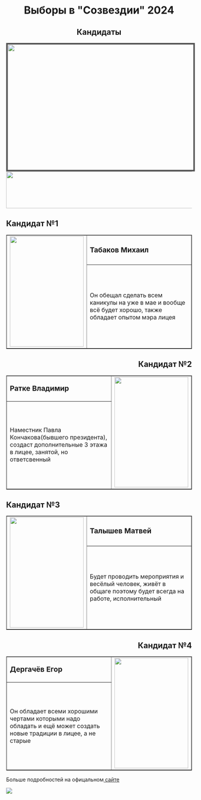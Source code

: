 <!DOCTYPE html>
<html lang="ru">
<head>
</head>
<body>
    <h1 align=center>Выборы в "Созвездии" 2024</h1>
    <h2 align=center>Кандидаты</h2>
    <img align=center src="https://sun9-43.userapi.com/impg/TdPrszESHfQMjeFnyl2VSOmrA4bzmZWIG45sjg/Hw2aIdPlM1A.jpg?size=1280x960&quality=95&sign=df4302ff2938fdcdaeef9e62e3855594&type=album" width="1200" height="341" style="border:4px #555  solid;">
    <img align=middle src="https://lh7-us.googleusercontent.com/FKAI-ckXpvKmOTIdTBc0TAWFxDvTE7pwXQzTZb6CClrGRrQKmekhzNQF_1zL-W1dg4bmjlU6M6bjKbSYojg3_1wz1T0LQpz_-uGTWsWHA-fGkKmDkvady-6QsKAs8wZoG0E9t1myz0UeYXUFKfnnLMc" width=1200 height=100>
    <h2>Кандидат №1</h2>
     <table border= "1">
	<tbody>
		<tr>
			<td rowspan="2"> <img  src="https://sun9-31.userapi.com/impg/XwOOSXOZsWldcITOQUOwl1DIPdn-he1mWD6j8w/puSHbAIeKYo.jpg?size=810x1080&quality=95&sign=7fd71c150a24912331fc03098ffa8737&type=album" width=200 height= 300 </td>
			<td><b> <big>Табаков Михаил</big></b></td>
		</tr>
		<tr>
			<td>Он обещал сделать всем каникулы на уже в мае и вообще всё будет хорошо, также обладает опытом мэра лицея</td>
		</tr>
	 </tbody>
     </table>
     <h2 align=right> Кандидат №2 </h2>
     <table border=1>
	<tbody>
		<tr>
			<td><b><big>Ратке Владимир</big></b></td>
			<td rowspan="2"> <img src="https://sun9-30.userapi.com/impg/ADyirLYpKuUi6PWGFv7I2NcIpUoWwfYu4vw1Eg/FGK5bU7qqfw.jpg?size=1280x960&quality=95&sign=3d6598ef013bd760620a11906905f6e6&type=album" width=200 height=300</td>
		</tr>
  		<tr>
			<td>Наместник Павла Кончакова(бывшего президента), создаст дополнительные 3 этажа в лицее, занятой, но ответсвенный</td>
		</tr>
	</tbody>
</table>
    <h2 >Кандидат №3</h2>
     <table border=1>
	<tbody>
		<tr >
			<td rowspan="2"> <img  src="https://sun9-77.userapi.com/impg/Iz1Bf0ztywFgUhe-J_CQEtuY7BSOE00pQfa5_g/rZM8ExgeC9Y.jpg?size=1280x960&quality=95&sign=8d8d87b3e7e42da4b80a49bcd7cd8639&type=album"  width=200 height= 300 </td>
			<td> <b> <big>Талышев Матвей</big> </b></td>
		</tr>
		<tr>
			<td>Будет проводить мероприятия и весёлый человек, живёт в общаге поэтому будет всегда на работе, исполнительный</td>
		</tr>
	 </tbody>
     </table>
	<h2 align=right>Кандидат №4 </h2>
	<table border=1>
	<tbody>
		<tr>
			<td><b><big>Дергачёв Егор</big></b></td>
			<td rowspan="2"> <img src="https://sun9-15.userapi.com/impg/fKfRU4J8awxh74_2G4Z7zXhdjheTdMHOp4AsaQ/nusMjNVQNPE.jpg?size=1280x960&quality=95&sign=45ab352e72436f70bc05724c1da7d866&type=album" width=200 height=300</td>
		</tr>
  		<tr>
			<td>Он обладает всеми хорошими чертами которыми надо обладать и ещё может создать новые традиции в лицее, а не старые</td>
		</tr>
	</tbody>
</table>
	<p>Больше подробностей на офицальном<a href="https://vk.com/sozvezdie71?z=photo-212797495_457244980%2Fwall-212797495_2169"> сайте</a> </p>
	<img src="https://steamuserimages-a.akamaihd.net/ugc/2360518176473984278/D50D2B6F79E4F55B84CA6E5A1F7A0954CEAC23C6/" wight=1200 hight=100>
</body>
</html>
